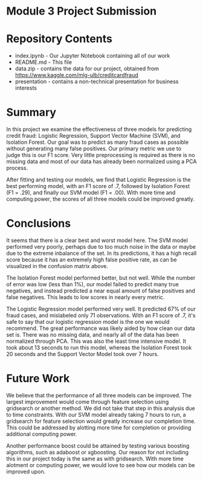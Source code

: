 # Module 3 Project Submission

# Repository Contents

- index.ipynb - Our Jupyter Notebook containing all of our work
- README.md - This file
- data.zip -  contains the data for our project, obtained from https://www.kaggle.com/mlg-ulb/creditcardfraud
- presentation - contains a non-technical presentation for business interests

# Summary

In this project we examine the effectiveness of three models for predicting credit fraud: Logistic Regression, Support Vector Machine (SVM), and Isolation Forest. Our goal was to predict as many fraud cases as possible without generating many false positives. Our primary metric we use to judge this is our F1 score. Very little preprocessing is required as there is no missing data and most of our data has already been normalized using a PCA process.

After fitting and testing our models, we find that Logistic Regression is the best performing model, with an F1 score of .7, followed by Isolation Forest (F1 = .29), and finally our SVM model (F1 = .00). With more time and computing power, the scores of all three models could be improved greatly.

# Conclusions

It seems that there is a clear best and worst model here. The SVM model performed very poorly, perhaps due to too much noise in the data or maybe due to the extreme inbalance of the set. In its predictions, it has a high recall score because it has an extremely high false positive rate, as can be visualized in the confusion matrix above. 

The Isolation Forest model performed better, but not well. While the number of error was low (less than 1%), our model failed to predict many true negatives, and instead predicted a near equal amount of false positives and false negatives. This leads to low scores in nearly every metric.

The Logistic Regression model performed very well. It predicted 67% of our fraud cases, and mislabeled only 71 observations. With an F1 score of .7, it's safe to say that our logistic regression model is the one we would recommend. The great performance was likely aided by how clean our data set is. There was no missing data, and nearly all of the data has been normalized through PCA. This was also the least time intensive model. It took about 13 seconds to run this model, whereas the Isolation Forest took 20 seconds and the Support Vector Model took over 7 hours.

# Future Work

We believe that the performance of all three models can be improved. The largest improvement would come through feature selection using gridsearch or another method. We did not take that step in this analysis due to time constraints. With our SVM model already taking 7 hours to run, a gridsearch for feature selection would greatly increase our completion time. This could be addressed by alotting more time for completion or providing additional computing power.

Another performance boost could be attained by testing various boosting algorithms, such as adaboost or xgboosting. Our reason for not including this in our project today is the same as with gridsearch. With more time alotment or computing power, we would love to see how our models can be improved upon.